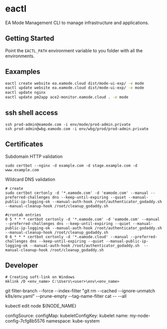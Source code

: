 # eactl
EA Mode Management CLI to manage infrastructure and applications.

## Getting Started

Point the `EACTL_PATH` environment variable to you folder with all the environments.


## Eaxamples
```sh
eactl create website ea.eamode.cloud dist/mode-ui-exp/ -e mode
eactl update website ea.eamode.cloud dist/mode-ui-exp/ -e mode
eactl update nginx
eactl update pm2app ace2-monitor.eamode.cloud . -e mode
```


## ssh shell access 
```shell
ssh prod-admin@eamode.com -i env/mode/prod-admin.private
ssh prod-admin@wbg.eamode.com -i env/wbg/prod/prod-admin.private
```

## Certificates
Subdomain HTTP validation
```shell
sudo certbot --nginx -d example.com -d stage.example.com -d www.example.com
```
Wildcard DNS validation

```shell
# create
sudo certbot certonly -d '*.eamode.com' -d 'eamode.com' --manual --preferred-challenges dns --keep-until-expiring --quiet --manual-public-ip-logging-ok --manual-auth-hook /root/authenticator_godaddy.sh  --manual-cleanup-hook /root/cleanup_godaddy.sh 

#crontab entries
0 5 * * * certbot certonly -d '*.eamode.com' -d 'eamode.com' --manual --preferred-challenges dns --keep-until-expiring --quiet --manual-public-ip-logging-ok --manual-auth-hook /root/authenticator_godaddy.sh  --manual-cleanup-hook /root/cleanup_godaddy.sh
0 6 * * * certbot certonly -d '*.eamode.cloud' --manual --preferred-challenges dns --keep-until-expiring --quiet --manual-public-ip-logging-ok --manual-auth-hook /root/authenticator_godaddy.sh  --manual-cleanup-hook /root/cleanup_godaddy.sh
```
## Developer
```shell
# Creating soft-link on Windows
mklink /D <env_name> C:\Users\<user>\env\<env_name>
```
git filter-branch --force --index-filter "git rm --cached --ignore-unmatch k8s/env.yaml" --prune-empty --tag-name-filter cat -- --all


kubectl edit node ${NODE_NAME}

 configSource:
    configMap:
      kubeletConfigKey: kubelet
      name: my-node-config-7cfg8b5576
      namespace: kube-system
